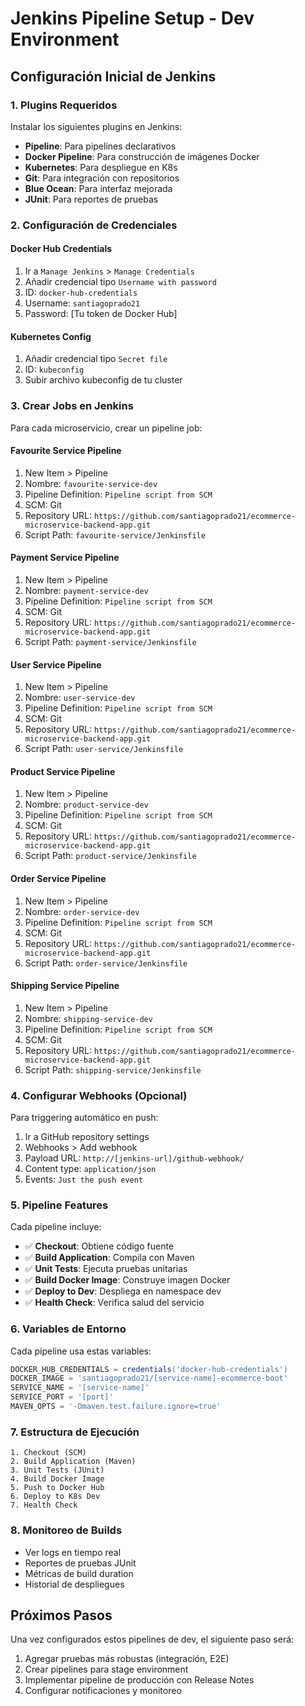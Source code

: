 # Jenkins Pipeline Setup - Dev Environment

## Configuración Inicial de Jenkins

### 1. Plugins Requeridos
Instalar los siguientes plugins en Jenkins:
- **Pipeline**: Para pipelines declarativos
- **Docker Pipeline**: Para construcción de imágenes Docker
- **Kubernetes**: Para despliegue en K8s
- **Git**: Para integración con repositorios
- **Blue Ocean**: Para interfaz mejorada
- **JUnit**: Para reportes de pruebas

### 2. Configuración de Credenciales

#### Docker Hub Credentials
1. Ir a `Manage Jenkins` > `Manage Credentials`
2. Añadir credencial tipo `Username with password`
3. ID: `docker-hub-credentials`
4. Username: `santiagoprado21`
5. Password: [Tu token de Docker Hub]

#### Kubernetes Config
1. Añadir credencial tipo `Secret file`
2. ID: `kubeconfig`
3. Subir archivo kubeconfig de tu cluster

### 3. Crear Jobs en Jenkins

Para cada microservicio, crear un pipeline job:

#### Favourite Service Pipeline
1. New Item > Pipeline
2. Nombre: `favourite-service-dev`
3. Pipeline Definition: `Pipeline script from SCM`
4. SCM: Git
5. Repository URL: `https://github.com/santiagoprado21/ecommerce-microservice-backend-app.git`
6. Script Path: `favourite-service/Jenkinsfile`

#### Payment Service Pipeline
1. New Item > Pipeline
2. Nombre: `payment-service-dev`
3. Pipeline Definition: `Pipeline script from SCM`
4. SCM: Git
5. Repository URL: `https://github.com/santiagoprado21/ecommerce-microservice-backend-app.git`
6. Script Path: `payment-service/Jenkinsfile`

#### User Service Pipeline
1. New Item > Pipeline
2. Nombre: `user-service-dev`
3. Pipeline Definition: `Pipeline script from SCM`
4. SCM: Git
5. Repository URL: `https://github.com/santiagoprado21/ecommerce-microservice-backend-app.git`
6. Script Path: `user-service/Jenkinsfile`

#### Product Service Pipeline
1. New Item > Pipeline
2. Nombre: `product-service-dev`
3. Pipeline Definition: `Pipeline script from SCM`
4. SCM: Git
5. Repository URL: `https://github.com/santiagoprado21/ecommerce-microservice-backend-app.git`
6. Script Path: `product-service/Jenkinsfile`

#### Order Service Pipeline
1. New Item > Pipeline
2. Nombre: `order-service-dev`
3. Pipeline Definition: `Pipeline script from SCM`
4. SCM: Git
5. Repository URL: `https://github.com/santiagoprado21/ecommerce-microservice-backend-app.git`
6. Script Path: `order-service/Jenkinsfile`

#### Shipping Service Pipeline
1. New Item > Pipeline
2. Nombre: `shipping-service-dev`
3. Pipeline Definition: `Pipeline script from SCM`
4. SCM: Git
5. Repository URL: `https://github.com/santiagoprado21/ecommerce-microservice-backend-app.git`
6. Script Path: `shipping-service/Jenkinsfile`

### 4. Configurar Webhooks (Opcional)

Para triggering automático en push:
1. Ir a GitHub repository settings
2. Webhooks > Add webhook
3. Payload URL: `http://[jenkins-url]/github-webhook/`
4. Content type: `application/json`
5. Events: `Just the push event`

### 5. Pipeline Features

Cada pipeline incluye:
- ✅ **Checkout**: Obtiene código fuente
- ✅ **Build Application**: Compila con Maven
- ✅ **Unit Tests**: Ejecuta pruebas unitarias
- ✅ **Build Docker Image**: Construye imagen Docker
- ✅ **Deploy to Dev**: Despliega en namespace dev
- ✅ **Health Check**: Verifica salud del servicio

### 6. Variables de Entorno

Cada pipeline usa estas variables:
```groovy
DOCKER_HUB_CREDENTIALS = credentials('docker-hub-credentials')
DOCKER_IMAGE = 'santiagoprado21/[service-name]-ecommerce-boot'
SERVICE_NAME = '[service-name]'
SERVICE_PORT = '[port]'
MAVEN_OPTS = '-Dmaven.test.failure.ignore=true'
```

### 7. Estructura de Ejecución

```
1. Checkout (SCM)
2. Build Application (Maven)
3. Unit Tests (JUnit)
4. Build Docker Image
5. Push to Docker Hub
6. Deploy to K8s Dev
7. Health Check
```

### 8. Monitoreo de Builds

- Ver logs en tiempo real
- Reportes de pruebas JUnit
- Métricas de build duration
- Historial de despliegues

## Próximos Pasos

Una vez configurados estos pipelines de dev, el siguiente paso será:
1. Agregar pruebas más robustas (integración, E2E)
2. Crear pipelines para stage environment
3. Implementar pipeline de producción con Release Notes
4. Configurar notificaciones y monitoreo 